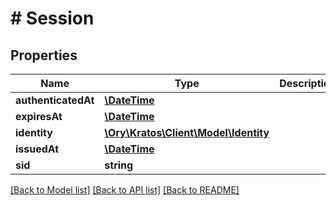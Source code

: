 # # Session

## Properties

Name | Type | Description | Notes
------------ | ------------- | ------------- | -------------
**authenticatedAt** | [**\DateTime**](\DateTime.md) |  | [optional] 
**expiresAt** | [**\DateTime**](\DateTime.md) |  | [optional] 
**identity** | [**\Ory\Kratos\Client\Model\Identity**](Identity.md) |  | [optional] 
**issuedAt** | [**\DateTime**](\DateTime.md) |  | [optional] 
**sid** | **string** |  | [optional] 

[[Back to Model list]](../../README.md#documentation-for-models) [[Back to API list]](../../README.md#documentation-for-api-endpoints) [[Back to README]](../../README.md)


